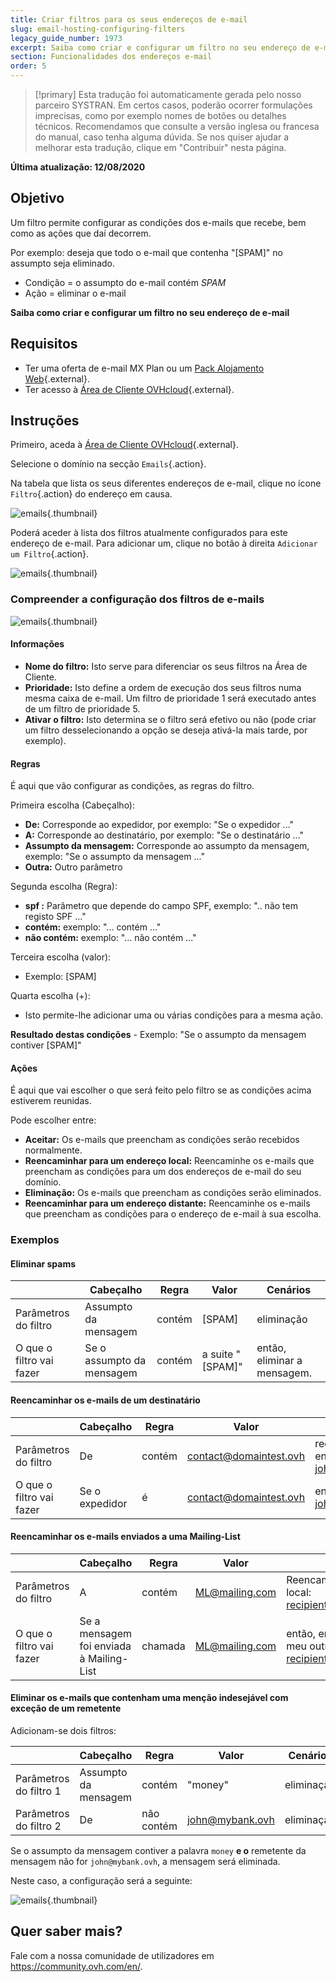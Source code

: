 ```yaml
---
title: Criar filtros para os seus endereços de e-mail
slug: email-hosting-configuring-filters
legacy_guide_number: 1973
excerpt: Saiba como criar e configurar um filtro no seu endereço de e-mail
section: Funcionalidades dos endereços e-mail
order: 5
---
```


> [!primary]
> Esta tradução foi automaticamente gerada pelo nosso parceiro SYSTRAN. Em certos casos, poderão ocorrer formulações imprecisas, como por exemplo nomes de botões ou detalhes técnicos. Recomendamos que consulte a versão inglesa ou francesa do manual, caso tenha alguma dúvida. Se nos quiser ajudar a melhorar esta tradução, clique em "Contribuir" nesta página.
>

**Última atualização: 12/08/2020**

## Objetivo

Um filtro permite configurar as condições dos e-mails que recebe, bem como as ações que daí decorrem.

Por exemplo: deseja que todo o e-mail que contenha "[SPAM]" no assumpto seja eliminado.

- Condição = o assumpto do e-mail contém *SPAM*
- Ação = eliminar o e-mail

**Saiba como criar e configurar um filtro no seu endereço de e-mail**

## Requisitos

- Ter uma oferta de e-mail MX Plan ou um [Pack Alojamento Web](https://www.ovh.pt/alojamento-partilhado/){.external}.
- Ter acesso à [Área de Cliente OVHcloud](https://www.ovh.com/auth/?action=gotomanager&from=https://www.ovh.pt/&ovhSubsidiary=pt){.external}.

## Instruções

Primeiro, aceda à [Área de Cliente OVHcloud](https://www.ovh.com/auth/?action=gotomanager&from=https://www.ovh.pt/&ovhSubsidiary=pt){.external}.

Selecione o domínio na secção `Emails`{.action}.

Na tabela que lista os seus diferentes endereços de e-mail, clique no ícone `Filtro`{.action} do endereço em causa.

![emails](images/img_3239.jpg){.thumbnail}

Poderá aceder à lista dos filtros atualmente configurados para este endereço de e-mail. Para adicionar um, clique no botão à direita `Adicionar um Filtro`{.action}.

![emails](images/img_3240.jpg){.thumbnail}

### Compreender a configuração dos filtros de e-mails

![emails](images/img_3241.jpg){.thumbnail}

#### Informações

- **Nome do filtro:** Isto serve para diferenciar os seus filtros na Área de Cliente.
- **Prioridade:** Isto define a ordem de execução dos seus filtros numa mesma caixa de e-mail. Um filtro de prioridade 1 será executado antes de um filtro de prioridade 5.
- **Ativar o filtro:** Isto determina se o filtro será efetivo ou não (pode criar um filtro desselecionando a opção se deseja ativá-la mais tarde, por exemplo).

#### Regras

É aqui que vão configurar as condições, as regras do filtro.

Primeira escolha (Cabeçalho):

- **De:** Corresponde ao expedidor, por exemplo: "Se o expedidor ..."
- **A:** Corresponde ao destinatário, por exemplo: "Se o destinatário ..."
- **Assumpto da mensagem:** Corresponde ao assumpto da mensagem, exemplo: "Se o assumpto da mensagem ..."
- **Outra:** Outro parâmetro

Segunda escolha (Regra):

- **spf :** Parâmetro que depende do campo SPF, exemplo: ".. não tem registo SPF ..."
- **contém:** exemplo: "... contém ..."
- **não contém:** exemplo: "... não contém ..."

Terceira escolha (valor):

- Exemplo: [SPAM]

Quarta escolha (+):

- Isto permite-lhe adicionar uma ou várias condições para a mesma ação.

**Resultado destas condições** - Exemplo: "Se o assumpto da mensagem contiver [SPAM]"

#### Ações
É aqui que vai escolher o que será feito pelo filtro se as condições acima estiverem reunidas.

Pode escolher entre:

- **Aceitar:** Os e-mails que preencham as condições serão recebidos normalmente.
- **Reencaminhar para um endereço local:** Reencaminhe os e-mails que preencham as condições para um dos endereços de e-mail do seu domínio.
- **Eliminação:** Os e-mails que preencham as condições serão eliminados.
- **Reencaminhar para um endereço distante:** Reencaminhe os e-mails que preencham as condições para o endereço de e-mail à sua escolha.

### Exemplos

#### Eliminar spams

||Cabeçalho|Regra|Valor|Cenários|
|---|---|---|---|---|
|Parâmetros do filtro|Assumpto da mensagem|contém|[SPAM]|eliminação|
|O que o filtro vai fazer|Se o assumpto da mensagem|contém|a suite "[SPAM]"|então, eliminar a mensagem.|

#### Reencaminhar os e-mails de um destinatário

||Cabeçalho|Regra|Valor|Cenários|
|---|---|---|---|---|
|Parâmetros do filtro|De|contém|contact@domaintest.ovh|reencaminhar para um endereço remoto: john@otherdomain.ovh|
|O que o filtro vai fazer|Se o expedidor|é|contact@domaintest.ovh|enviar o e-mail para john@otherdomain.ovh|

#### Reencaminhar os e-mails enviados a uma Mailing-List

||Cabeçalho|Regra|Valor|Cenários|
|---|---|---|---|---|
|Parâmetros do filtro|A|contém|ML@mailing.com|Reencaminhar para um endereço local: recipient@mypersonaldomain.ovh|
|O que o filtro vai fazer|Se a mensagem foi enviada à Mailing-List|chamada|ML@mailing.com|então, enviar a mensagem para o meu outro endereço: recipient@mypersonaldomain.ovh|

#### Eliminar os e-mails que contenham uma menção indesejável com exceção de um remetente

Adicionam-se dois filtros:

||Cabeçalho|Regra|Valor|Cenários|
|---|---|---|---|---|
|Parâmetros do filtro 1|Assumpto da mensagem|contém|"money"|eliminação|
|Parâmetros do filtro 2|De|não contém|john@mybank.ovh|eliminação|

Se o assumpto da mensagem contiver a palavra `money` **e o** remetente da mensagem não for `john@mybank.ovh`, a mensagem será eliminada.

Neste caso, a configuração será a seguinte:

![emails](images/img_3242.jpg){.thumbnail}

## Quer saber mais?

Fale com a nossa comunidade de utilizadores em <https://community.ovh.com/en/>.
